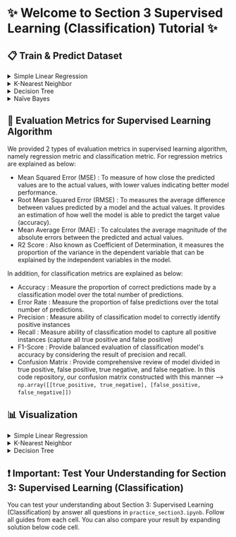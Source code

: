 # ✨ Welcome to Section 3 Supervised Learning (Classification) Tutorial ✨

## 📋 Train & Predict Dataset

<details><summary>Simple Linear Regression</summary>

Before start to training and making prediction using Simple Linear Regression, you need to limit features (x_data) of dataset to only 1 feature. Then you can train and make prediction using Simple Linear Regression by running this command in your terminal:

```bash
python3 section3/run_section3.py --algo regression --mode predict
# or
python section3/run_section3.py --algo regression --mode predict
```

In addition, Simple Linear Regression algorithm accept following arguments:

- `--mode` : You can choose between `predict` for training and prediction and `vis` for visualization. **This argument is necessary**
- `--algo` : Name of algorithm used (choose `regression` for Simple Linear Regression). **This argument is necessary**

Running above command will produce regression evaluation metrics score result like this screenshot.

![Regression Result](./assets/lr_preds.png)

</details>

<details><summary>K-Nearest Neighbor</summary>

To train and predict chosen dataset using K-Nearest Neighbor, you can run this command in your terminal:

```bash
python3 section3/run_section3.py --algo knn --mode predict
# or
python section3/run_section3.py --algo knn --mode predict
```

In addition, K-Nearest Neighbor algorithm accept following arguments:

- `--mode` : You can choose between `predict` for training and prediction and `vis` for visualization. **This argument is necessary**
- `--algo` : Name of algorithm used (choose `knn` for K-Nearest Neighbor). **This argument is necessary**
- `--k_neighbours` : Number of neighbours. Default value is **5**
- `--dist_metric` : Distance measurement method. You can choose between `euclid` for using [Euclidean Distance](https://en.wikipedia.org/wiki/Euclidean_distance), `manhattan` for using [Manhattan Distance](https://en.wikipedia.org/wiki/Taxicab_geometry), or `minkowski` for using [Minkowski Distance](https://en.wikipedia.org/wiki/Minkowski_distance). Default value is **euclid**
- `--p` : P value for Minkowski Distance. Default value is **3**

Running above command will produce classification evaluation metrics score result like this screenshot.

![KNN Result](./assets/knn_preds.png)

*Another Approach: If using Scikit-Learn library, training and prediction with K-Nearest Neighbor will be done by using following code:*

```python
from sklearn.neighbors import KNeighborsClassifier
knn_sk = KNeighborsClassifier(5)
knn_sk.fit(x_train, y_train)
result_sk = knn_sk.predict(x_test)
```

</details>

<details><summary>Decision Tree</summary>

To train and predict chosen dataset using Decision Tree, you can run following command in your terminal:

```bash
python3 section3/run_section3.py --algo tree --mode predict
# or
python section3/run_section3.py --algo tree --mode predict
```

In addition, Decision Tree algorithm accept following arguments:

- `--mode` : You can choose between `predict` for training and prediction and `vis` for visualization. **This argument is necessary**
- `--algo` : Name of algorithm used (choose `tree` for Decision Tree). **This argument is necessary**
- `--criterion` : Choose criterion for training and predict using Decision Tree (choose between `entropy` for using [entropy criterion](https://towardsdatascience.com/entropy-how-decision-trees-make-decisions-2946b9c18c8) and `gini` for using [gini criterion](https://hidir-yesiltepe.medium.com/what-is-gini-impurity-b821dfb63b6e)). Default value is **gini**
- `--max_depth` : Define maximum depth of Decision Tree. Default value is **5**

Running above command will produce classification metrics evaluation like this screenshot:

![Decision Tree Result](./assets/tree_preds.png)

*Another Approach: If using Scikit-Learn library, training and prediction with Decision Tree will be done by using following code:*

```python
from sklearn.tree import DecisionTreeClassifier
dt_sk = DecisionTreeClassifier(random_state=0)
dt_sk.fit(x_train, y_train)
result_sk = dt_sk.predict(x_test)
```

</details>

<details><summary>Naïve Bayes</summary>

To train and predict using Naïve Bayes algorithm, you can run this command in your terminal:

```bash
python3 section3/run_section3.py --algo naive --mode predict
# or
python section3/run_section3.py --algo naive --mode predict
```

In addition, Naïve Bayes algorithm accept following arguments:

- `--mode` : You can choose between `predict` for training and prediction and `vis` for visualization. **This argument is necessary**
- `--algo` : Name of algorithm used (choose `naive` for Naïve Bayes). **This argument is necessary**

Running above command will produce classification metrics evaluation like this screenshot:

![naive result](./assets/naive_preds.png)

*Another Approach: If using Scikit-Learn library, training and prediction with Naïve Bayes will be done by using following code:*

```python
from sklearn.naive import GaussianNB
naive_sk = GaussianNB()
naive_sk.fit(x_train, y_train)
result_sk = naive_sk.predict(x_test)
```

</details>

## 🔬 Evaluation Metrics for Supervised Learning Algorithm

We provided 2 types of evaluation metrics in supervised learning algorithm, namely regression metric and classification metric. For regression metrics are explained as below:

- Mean Squared Error (MSE) : To measure of how close the predicted values are to the actual values, with lower values indicating better model performance.
- Root Mean Squared Error (RMSE) : To measures the average difference between values predicted by a model and the actual values. It provides an estimation of how well the model is able to predict the target value (accuracy).
- Mean Average Error (MAE) : To calculates the average magnitude of the absolute errors between the predicted and actual values.
- R2 Score : Also known as Coefficient of Determination, it measures the proportion of the variance in the dependent variable that can be explained by the independent variables in the model.

In addition, for classification metrics are explained as below:

- Accuracy : Measure the proportion of correct predictions made by a classification model over the total number of predictions.
- Error Rate : Measure the proportion of false predictions over the total number of predictions.
- Precision : Measure ability of classification model to correctly identify positive instances
- Recall : Measure ability of classification model to capture all positive instances (capture all true positive and false positive)
- F1-Score : Provide balanced evaluation of classification model's accuracy by considering the result of precision and recall.
- Confusion Matrix : Provide comprehensive review of model divided in true positive, false positive, true negative, and false negative. In this code repository, our confusion matrix constructed with this manner --> `np.array([[true_positive, true_negative], [false_positive, false_negative]])`

## 📊 Visualization

<details><summary>Simple Linear Regression</summary>

In Simple Linear Regression, running visualization command will show Linear Regression result plot with all value represented in scatter. You can run this command to show Linear Regression visualization:

```bash
python3 section3/run_section3.py --algo regression --mode vis
# or
python section3/run_section3.py --algo regression --mode vis
```

Running above command will show Simple Linear Regression visualization like this:

![Visualization of SLR](./assets/lr_visualization.png)

</details>

<details><summary>K-Nearest Neighbor</summary>

In K-Nearest Neighbor, running visualization command will show plot of accuracy result using different k-value and plot of error rate result using different k-value. You can show this plot using following command:

```bash
python3 section3/run_section3.py --algo knn --mode vis
# or
python section3/run_section3.py --algo knn --mode vis
```

Running above command will show K-Nearest Neighbor visualization like this:

![knn visualization](./assets/knn_visualization.png)

![knn vis res](./assets/knn_vis_res.png)

</details>

<details><summary>Decision Tree</summary>

In Decision Tree algorithm, running visualization command will show the difference between using gini impurity criterion and entropy criterion compared to its maximum depth of Decision Tree and its accuracy score. Tou can show this plot by running this command:

```bash
python3 section3/run_section3.py --algo tree --mode vis
# or
python section3/run_section3.py --algo tree --mode vis
```

Running above command will show Decision Tree visualization like this:

![tree vis](./assets/tree_visualization.png)

</details>

## ❗ Important: Test Your Understanding for Section 3: Supervised Learning (Classification)

You can test your understanding about Section 3: Supervised Learning (Classification) by answer all questions in `practice_section3.ipynb`. Follow all guides from each cell. You can also compare your result by expanding solution below code cell.
